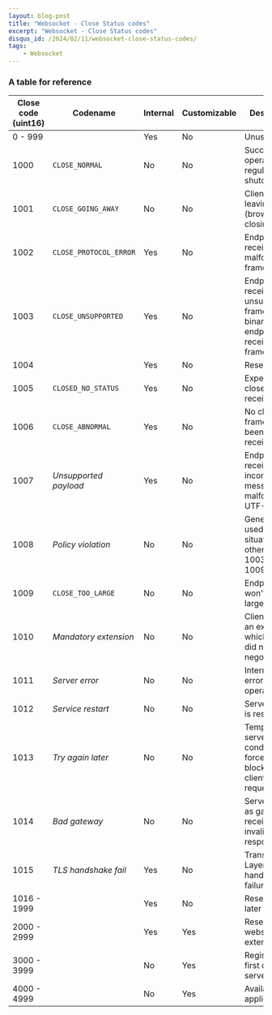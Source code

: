 ```yaml
---
layout: blog-post
title: "Websocket - Close Status codes"
excerpt: "Websocket - Close Status codes"
disqus_id: /2024/02/11/websocket-close-status-codes/
tags:
    - Websocket
---
```


### A table for reference 

| Close code (uint16) | Codename               | Internal | Customizable | Description |
|---------------------|------------------------|----------|--------------|-------------|
| 0 - 999             |                        | Yes      | No           | Unused |
| 1000                | `CLOSE_NORMAL`         | No       | No           | Successful operation / regular socket shutdown |
| 1001                | `CLOSE_GOING_AWAY`     | No       | No           | Client is leaving (browser tab closing) |
| 1002                | `CLOSE_PROTOCOL_ERROR` | Yes      | No           | Endpoint received a malformed frame |
| 1003                | `CLOSE_UNSUPPORTED`    | Yes      | No           | Endpoint received an unsupported frame (e.g. binary-only endpoint received text frame) |
| 1004                |                        | Yes      | No           | Reserved |
| 1005                | `CLOSED_NO_STATUS`     | Yes      | No           | Expected close status, received none |
| 1006                | `CLOSE_ABNORMAL`       | Yes      | No           | No close code frame has been receieved |
| 1007                | *Unsupported payload*  | Yes      | No           | Endpoint received inconsistent message (e.g. malformed UTF-8) |
| 1008                | *Policy violation*     | No       | No           | Generic code used for situations other than 1003 and 1009 |
| 1009                | `CLOSE_TOO_LARGE`      | No       | No           | Endpoint won't process large frame |
| 1010                | *Mandatory extension*  | No       | No           | Client wanted an extension which server did not negotiate |
| 1011                | *Server error*         | No       | No           | Internal server error while operating |
| 1012                | *Service restart*      | No       | No           | Server/service is restarting |
| 1013                | *Try again later*      | No       | No           | Temporary server condition forced blocking client's request |
| 1014                | *Bad gateway*          | No       | No           | Server acting as gateway received an invalid response |
| 1015                | *TLS handshake fail*   | Yes      | No           | Transport Layer Security handshake failure |
| 1016 - 1999         |                        | Yes      | No           | Reserved for later |
| 2000 - 2999         |                        | Yes      | Yes          | Reserved for websocket extensions |
| 3000 - 3999         |                        | No       | Yes          | Registered first come first serve at IANA |
| 4000 - 4999         |                        | No       | Yes          | Available for applications |